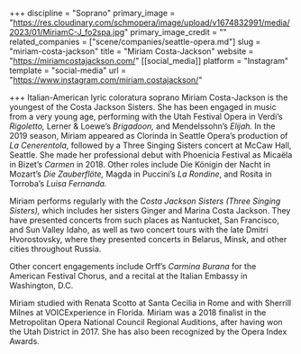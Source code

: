+++
discipline = "Soprano"
primary_image = "https://res.cloudinary.com/schmopera/image/upload/v1674832991/media/2023/01/MiriamC-J_fo2spa.jpg"
primary_image_credit = ""
related_companies = ["scene/companies/seattle-opera.md"]
slug = "miriam-costa-jackson"
title = "Miriam Costa-Jackson"
website = "https://miriamcostajackson.com/"
[[social_media]]
platform = "Instagram"
template = "social-media"
url = "https://www.instagram.com/miriam.costajackson/"

+++
Italian-American lyric coloratura soprano Miriam Costa-Jackson is the youngest of the Costa Jackson Sisters. She has been engaged in music from a very young age, performing with the Utah Festival Opera in Verdi’s _Rigoletto,_ Lerner & Loewe’s _Brigadoon,_ and Mendelssohn’s _Elijah._ In the 2019 season, Miriam appeared as Clorinda in Seattle Opera’s production of _La Cenerentola_, followed by a Three Singing Sisters concert at McCaw Hall, Seattle. She made her professional debut with Phoenicia Festival as Micaëla in Bizet’s _Carmen_ in 2018. Other roles include Die Königin der Nacht in Mozart’s _Die Zauberflöte,_ Magda in Puccini’s _La Rondine_, and Rosita in Torroba’s _Luisa Fernanda._

Miriam performs regularly with the _Costa Jackson Sisters (Three Singing Sisters),_ which includes her sisters Ginger and Marina Costa Jackson. They have presented concerts from such places as Nantucket, San Francisco, and Sun Valley Idaho, as well as two concert tours with the late Dmitri Hvorostovsky, where they presented concerts in Belarus, Minsk, and other cities throughout Russia.

Other concert engagements include Orff’s _Carmina Burana_ for the American Festival Chorus, and a recital at the Italian Embassy in Washington, D.C.

Miriam studied with Renata Scotto at Santa Cecilia in Rome and with Sherrill Milnes at VOICExperience in Florida. Miriam was a 2018 finalist in the Metropolitan Opera National Council Regional Auditions, after having won the Utah District in 2017. She has also been recognized by the Opera Index Awards.